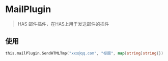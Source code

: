 # MailPlugin
> HAS 邮件插件，在HAS上用于发送邮件的插件

## 使用

```go
this.mailPlugin.SendHTMLTmp("xxx@qq.com", "标题", map[string]string{})
```